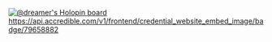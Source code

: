 [![@dreamer's Holopin board](https://holopin.me/dreamer)](https://holopin.io/@dreamer)
https://api.accredible.com/v1/frontend/credential_website_embed_image/badge/79658882
